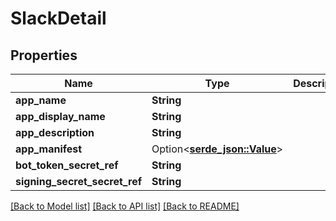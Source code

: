 # SlackDetail

## Properties

Name | Type | Description | Notes
------------ | ------------- | ------------- | -------------
**app_name** | **String** |  | 
**app_display_name** | **String** |  | 
**app_description** | **String** |  | 
**app_manifest** | Option<[**serde_json::Value**](.md)> |  | 
**bot_token_secret_ref** | **String** |  | 
**signing_secret_secret_ref** | **String** |  | 

[[Back to Model list]](../README.md#documentation-for-models) [[Back to API list]](../README.md#documentation-for-api-endpoints) [[Back to README]](../README.md)


